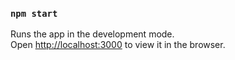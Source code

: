 ### `npm start`

Runs the app in the development mode.<br />
Open [http://localhost:3000](http://localhost:3000) to view it in the browser.



